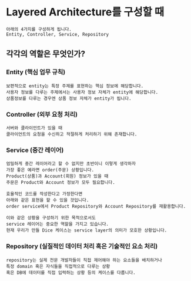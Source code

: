 # Layered Architecture를 구성할 때

```commandline
아래의 4가지를 구성하게 됩니다.
Entity, Controller, Service, Repository
```

## 각각의 역할은 무엇인가?

### Entity (핵심 업무 규칙)

```commandline
보편적으로 entity는 특정 주제를 표현하는 핵심 정보에 해당합니다.
사용자 정보를 다루는 주제에서는 사용자 정보 자체가 entity에 해당합니다.
상품정보를 다루는 경우엔 상품 정보 자체가 entity가 됩니다. 
```

### Controller (외부 요청 처리)

```commandline
서버와 클라이언트가 있을 때 
클라이언트의 요청을 수신하고 적절하게 처리하기 위해 존재합니다.
```

### Service (중간 레이어)

```commandline
엄밀하게 중간 레이어라고 할 수 없지만 초반이니 이렇게 생각하자
가장 좋은 예라면 order(주문) 상황입니다.
Product(상품)과 Account(회원) 정보가 있을 때
주문은 Product와 Account 정보가 모두 필요합니다.

효율적인 코드를 작성한다고 가정한다면
아래와 같은 표현을 할 수 있을 것입니다.
order service에서 Product Repository와 Account Repository를 재활용합니다.

이와 같은 상황을 구성하기 위한 목적으로서도
service 레이어는 중요한 역할을 가지고 있습니다.
현재 우리가 만들 Dice 케이스는 service layer의 의미가 모호한 상황입니다.
```

### Repository (실질적인 데이터 처리 혹은 기술적인 요소 처리)

```commandline
repository는 실제 전문 개발자들이 직접 제어해야 하는 요소들을 배치하거나
특정 domain 혹은 자식들을 직접적으로 다루는 상황
혹은 DB에 데이터를 직접 입력하는 상황 등의 케이스를 다룹니다.
```